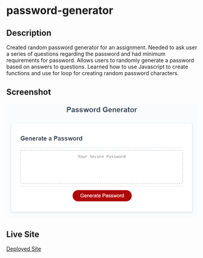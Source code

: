 # password-generator

## Description

Created random password generator for an assignment.  Needed to ask user a series of questions regarding the password and had minimum requirements for password.  Allows users to randomly generate a password based on answers to questions.  Learned how to use Javascript to create functions and use for loop for creating random password characters.  

## Screenshot

![screenshot](./assets/03-javascript-homework-demo.png)

## Live Site

[Deployed Site](https://mlofaso.github.io/password-generator/)